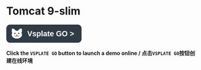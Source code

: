 # Tomcat 9-slim

<a href="https://www.vsplate.com/?docker-compose=https://github.com/vsplate/dcenvs/tomcat/9-slim"><img alt="VSPLATE GO" src="https://raw.githubusercontent.com/vsplate/images/master/vsgo_btn.png" width="200px"></a>

**Click the `VSPLATE GO` button to launch a demo online / 点击`VSPLATE GO`按钮创建在线环境**